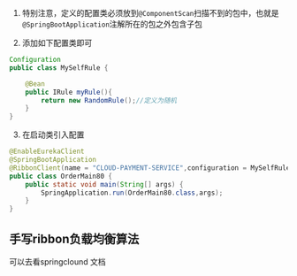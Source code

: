 1. 特别注意，定义的配置类必须放到`@ComponentScan`扫描不到的包中，也就是`@SpringBootApplication`注解所在的包之外包含子包

2. 添加如下配置类即可

```java
Configuration
public class MySelfRule {

    @Bean
    public IRule myRule(){
        return new RandomRule();//定义为随机
    }
}
```

   3. 在启动类引入配置

```java
@EnableEurekaClient
@SpringBootApplication
@RibbonClient(name = "CLOUD-PAYMENT-SERVICE",configuration = MySelfRule.class)
public class OrderMain80 {
    public static void main(String[] args) {
        SpringApplication.run(OrderMain80.class,args);
    }
}

```

## 手写ribbon负载均衡算法

可以去看springclound 文档